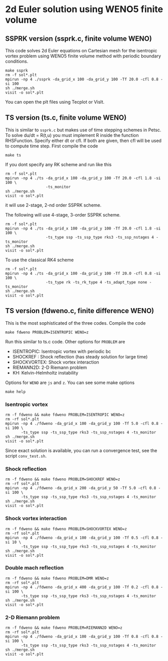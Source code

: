 # 2d Euler solution using WENO5 finite volume

## SSPRK version (ssprk.c, finite volume WENO)
This code solves 2d Euler equations on Cartesian mesh for the isentropic vortex problem using WENO5 finite volume method with periodic boundary conditions.

```shell
make ssprk
rm -f sol*.plt
mpirun -np 4 ./ssprk -da_grid_x 100 -da_grid_y 100 -Tf 20.0 -cfl 0.8 -si 100
sh ./merge.sh
visit -o sol*.plt
```

You can open the plt files using Tecplot or VisIt.

## TS version (ts.c, finite volume WENO)

This is similar to `ssprk.c` but makes use of time stepping schemes in Petsc. To solve du/dt = R(t,u) you must implement R inside the function RHSFunction. Specify either dt or cfl. If both are given, then cfl will be used to compute time step. First compile the code

```shell
make ts
```

If you dont specify any RK scheme and run like this

```shell
rm -f sol*.plt
mpirun -np 4 ./ts -da_grid_x 100 -da_grid_y 100 -Tf 20.0 -cfl 1.8 -si 100 \
                  -ts_monitor
sh ./merge.sh
visit -o sol*.plt
```

it will use 2-stage, 2-nd order SSPRK scheme.

The following will use 4-stage, 3-order SSPRK scheme.

```shell
rm -f sol*.plt
mpirun -np 4 ./ts -da_grid_x 100 -da_grid_y 100 -Tf 20.0 -cfl 1.8 -si 100 \
                  -ts_type ssp -ts_ssp_type rks3 -ts_ssp_nstages 4 -ts_monitor
sh ./merge.sh
visit -o sol*.plt
```

To use the classical RK4 scheme

```shell
rm -f sol*.plt
mpirun -np 4 ./ts -da_grid_x 100 -da_grid_y 100 -Tf 20.0 -cfl 0.8 -si 100 \
                  -ts_type rk -ts_rk_type 4 -ts_adapt_type none -ts_monitor
sh ./merge.sh
visit -o sol*.plt
```

## TS version (fdweno.c, finite difference WENO)

This is the most sophisticated of the three codes.  Compile the code

```shell
make fdweno PROBLEM=ISENTROPIC WENO=z
```

Run this similar to ts.c code. Other options for `PROBLEM` are

* ISENTROPIC: Isentropic vortex with periodic bc
* SHOCKREF  : Shock reflection (has steady solution for large time)
* SHOCKVORTEX: Shock vortex interaction
* RIEMANN2D: 2-D Riemann problem
* KH: Kelvin-Helmholtz instability

Options for `WENO` are `js` and `z`. You can see some make options

```shell
make help
```

### Isentropic vortex

```shell
rm -f fdweno && make fdweno PROBLEM=ISENTROPIC WENO=z
rm -rf sol*.plt
mpirun -np 4 ./fdweno -da_grid_x 100 -da_grid_y 100 -Tf 5.0 -cfl 0.8 -si 100 \
       -ts_type ssp -ts_ssp_type rks3 -ts_ssp_nstages 4 -ts_monitor
sh ./merge.sh
visit -o sol*.plt
```

Since exact solution is available, you can run a convergence test, see the script `conv_test.sh`.

### Shock reflection

```shell
rm -f fdweno && make fdweno PROBLEM=SHOCKREF WENO=z
rm -rf sol*.plt
mpirun -np 4 ./fdweno -da_grid_x 200 -da_grid_y 50 -Tf 5.0 -cfl 0.8 -si 100 \
       -ts_type ssp -ts_ssp_type rks3 -ts_ssp_nstages 4 -ts_monitor
sh ./merge.sh
visit -o sol*.plt
```

### Shock vortex interaction

```shell
rm -f fdweno && make fdweno PROBLEM=SHOCKVORTEX WENO=z
rm -rf sol*.plt
mpirun -np 4 ./fdweno -da_grid_x 100 -da_grid_y 100 -Tf 0.5 -cfl 0.8 -si 10 \
       -ts_type ssp -ts_ssp_type rks3 -ts_ssp_nstages 4 -ts_monitor
sh ./merge.sh
visit -o sol*.plt
```

### Double mach reflection

```shell
rm -f fdweno && make fdweno PROBLEM=DMR WENO=z
rm -rf sol*.plt
mpirun -np 4 ./fdweno -da_grid_x 400 -da_grid_y 100 -Tf 0.2 -cfl 0.8 -si 100 \
       -ts_type ssp -ts_ssp_type rks3 -ts_ssp_nstages 4 -ts_monitor
sh ./merge.sh
visit -o sol*.plt
```

### 2-D Riemann problem

```shell
rm -f fdweno && make fdweno PROBLEM=RIEMANN2D WENO=z
rm -rf sol*.plt
mpirun -np 4 ./fdweno -da_grid_x 100 -da_grid_y 100 -Tf 0.8 -cfl 0.8 -si 100 \
       -ts_type ssp -ts_ssp_type rks3 -ts_ssp_nstages 4 -ts_monitor
sh ./merge.sh
visit -o sol*.plt
```
